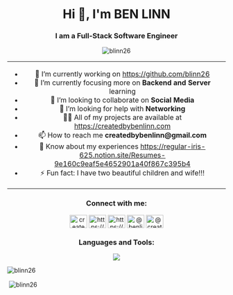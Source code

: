 <h1 align="center">Hi 👋, I'm BEN LINN</h1>

<h3 align="center">I am a Full-Stack Software Engineer</h3>

<p align="center"> <img src="https://komarev.com/ghpvc/?username=blinn26&label=Profile%20views&color=0e75b6&style=flat" alt="blinn26" /> </p>

<table align="center" style="border: none !important; border-collapse: collapse;">
  <tr>
    <td align="center" style="text-align:center; border: none;">
      <ul>
        <li>🔭 I’m currently working on <a href="https://github.com/blinn26">https://github.com/blinn26</a></li>
        <li>🌱 I’m currently focusing more on <strong>Backend and Server</strong> learning</li>
        <li>👯 I’m looking to collaborate on <strong>Social Media</strong></li>
        <li>🤝 I’m looking for help with <strong>Networking</strong></li>
        <li>👨‍💻 All of my projects are available at <a href="https://createdbybenlinn.com">https://createdbybenlinn.com</a></li>
        <li>📫 How to reach me <strong>createdbybenlinn@gmail.com</strong></li>
        <li>📄 Know about my experiences <a href="https://regular-iris-625.notion.site/Resumes-9e160c9eaf5e4652901a40f867c395b4">https://regular-iris-625.notion.site/Resumes-9e160c9eaf5e4652901a40f867c395b4</a></li>
        <li>⚡ Fun fact: I have two beautiful children and wife!!!</li>
      </ul>
    </td>
  </tr>
</table>





<h3 align="center">Connect with me:</h3>
<p align="center"><a href="https://twitter.com/createdbyben26" target="blank"><img align="center" src="https://raw.githubusercontent.com/rahuldkjain/github-profile-readme-generator/master/src/images/icons/Social/twitter.svg" alt="createdbyben26" height="30" width="40" /></a>
<a href="https://linkedin.com/in/https://www.linkedin.com/in/ben-linn-coding4l/" target="blank"><img align="center" src="https://raw.githubusercontent.com/rahuldkjain/github-profile-readme-generator/master/src/images/icons/Social/linked-in-alt.svg" alt="https://www.linkedin.com/in/ben-linn-coding4l/" height="30" width="40" /></a>
<a href="https://stackoverflow.com/users/https://stackoverflow.com/users/19815254/blinn26" target="blank"><img align="center" src="https://raw.githubusercontent.com/rahuldkjain/github-profile-readme-generator/master/src/images/icons/Social/stack-overflow.svg" alt="https://stackoverflow.com/users/19815254/blinn26" height="30" width="40" /></a>
<a href="https://medium.com/@benlinn26" target="blank"><img align="center" src="https://raw.githubusercontent.com/rahuldkjain/github-profile-readme-generator/master/src/images/icons/Social/medium.svg" alt="@benlinn26" height="30" width="40" /></a>
<a href="https://www.youtube.com/c/@createdbybenlinn" target="blank"><img align="center" src="https://raw.githubusercontent.com/rahuldkjain/github-profile-readme-generator/master/src/images/icons/Social/youtube.svg" alt="@createdbybenlinn" height="30" width="40" /></a>
</p>


<h3 align="center">Languages and Tools:</h3>


 <p align="center">
  <a href="https://skillicons.dev">
  <img src="https://skillicons.dev/icons?i=js,html,css,babel,figma,git,github,mongodb,postman,nodejs,nginx,react,vscode" />
 </a>
</p>





<p><img align="center" src="https://github-readme-stats.vercel.app/api/top-langs?username=blinn26&show_icons=true&locale=en&layout=compact" alt="blinn26" /></p>





<p>&nbsp;<img align="center" src="https://github-readme-stats.vercel.app/api?username=blinn26&show_icons=true&locale=en" alt="blinn26" /></p>

